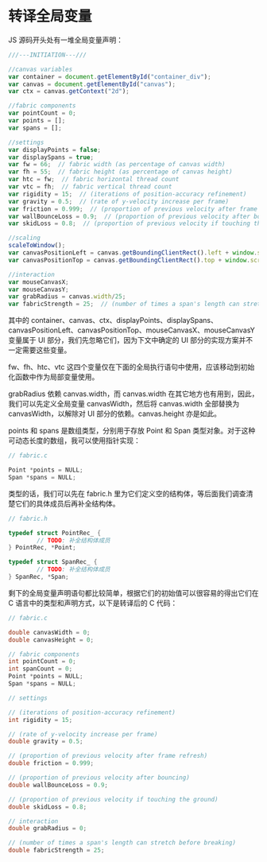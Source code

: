 # 转译全局变量

JS 源码开头处有一堆全局变量声明：

```js
///---INITIATION---///

//canvas variables
var container = document.getElementById("container_div");
var canvas = document.getElementById("canvas");
var ctx = canvas.getContext("2d");

//fabric components
var pointCount = 0;
var points = [];
var spans = [];

//settings
var displayPoints = false;
var displaySpans = true;
var fw = 66;  // fabric width (as percentage of canvas width)
var fh = 55;  // fabric height (as percentage of canvas height)
var htc = fw;  // fabric horizontal thread count
var vtc = fh;  // fabric vertical thread count
var rigidity = 15;  // (iterations of position-accuracy refinement)
var gravity = 0.5;  // (rate of y-velocity increase per frame)
var friction = 0.999;  // (proportion of previous velocity after frame refresh)
var wallBounceLoss = 0.9;  // (proportion of previous velocity after bouncing)
var skidLoss = 0.8;  // (proportion of previous velocity if touching the ground)

//scaling
scaleToWindow();
var canvasPositionLeft = canvas.getBoundingClientRect().left + window.scrollX;
var canvasPositionTop = canvas.getBoundingClientRect().top + window.scrollY;

//interaction
var mouseCanvasX;
var mouseCanvasY;
var grabRadius = canvas.width/25;
var fabricStrength = 25;  // (number of times a span's length can stretch before breaking)

```

其中的 container、canvas、ctx、displayPoints、displaySpans、canvasPositionLeft、canvasPositionTop、mouseCanvasX、mouseCanvasY 变量属于 UI 部分，我们先忽略它们，因为下文中确定的 UI 部分的实现方案并不一定需要这些变量。

fw、fh、htc、vtc 这四个变量仅在下面的全局执行语句中使用，应该移动到初始化函数中作为局部变量使用。

grabRadius 依赖 canvas.width，而 canvas.width 在其它地方也有用到，因此，我们可以先定义全局变量 canvasWidth，然后将 canvas.width 全部替换为 canvasWidth，以解除对 UI 部分的依赖。canvas.height 亦是如此。

points 和 spans 是数组类型，分别用于存放 Point 和 Span 类型对象。对于这种可动态长度的数组，我可以使用指针实现：

```c
// fabric.c

Point *points = NULL;
Span *spans = NULL;
```

类型的话，我们可以先在 fabric.h 里为它们定义空的结构体，等后面我们调查清楚它们的具体成员后再补全结构体。

```c
// fabric.h

typedef struct PointRec_ {
        // TODO: 补全结构体成员
} PointRec, *Point;

typedef struct SpanRec_ {
        // TODO: 补全结构体成员
} SpanRec, *Span;

```

剩下的全局变量声明语句都比较简单，根据它们的初始值可以很容易的得出它们在 C 语言中的类型和声明方式，以下是转译后的 C 代码：

```c
// fabric.c

double canvasWidth = 0;
double canvasHeight = 0;

// fabric components
int pointCount = 0;
int spanCount = 0;
Point *points = NULL;
Span *spans = NULL;

// settings

// (iterations of position-accuracy refinement)
int rigidity = 15;

// (rate of y-velocity increase per frame)
double gravity = 0.5;

// (proportion of previous velocity after frame refresh)
double friction = 0.999;

// (proportion of previous velocity after bouncing)
double wallBounceLoss = 0.9;

// (proportion of previous velocity if touching the ground)
double skidLoss = 0.8;

// interaction
double grabRadius = 0;

// (number of times a span's length can stretch before breaking)
double fabricStrength = 25;
```
